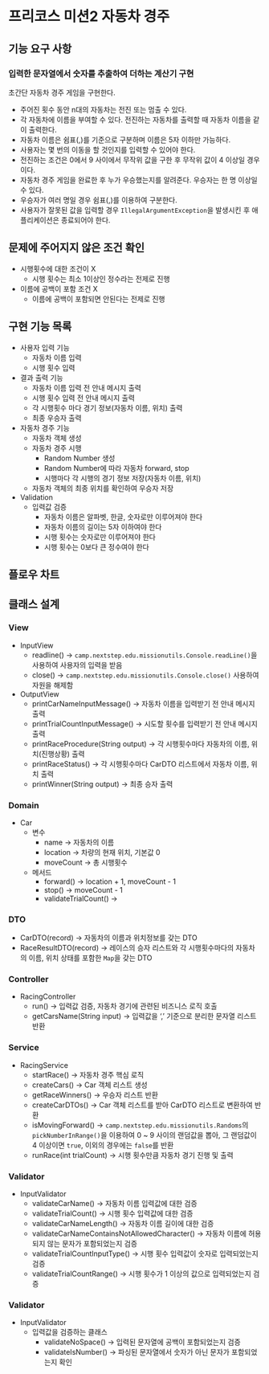 # 프리코스 미션2 자동차 경주

## 기능 요구 사항

### 입력한 문자열에서 숫자를 추출하여 더하는 계산기 구현

초간단 자동차 경주 게임을 구현한다.

- 주어진 횟수 동안 n대의 자동차는 전진 또는 멈출 수 있다.
- 각 자동차에 이름을 부여할 수 있다. 전진하는 자동차를 출력할 때 자동차 이름을 같이 출력한다.
- 자동차 이름은 쉼표(,)를 기준으로 구분하며 이름은 5자 이하만 가능하다.
- 사용자는 몇 번의 이동을 할 것인지를 입력할 수 있어야 한다.
- 전진하는 조건은 0에서 9 사이에서 무작위 값을 구한 후 무작위 값이 4 이상일 경우이다.
- 자동차 경주 게임을 완료한 후 누가 우승했는지를 알려준다. 우승자는 한 명 이상일 수 있다.
- 우승자가 여러 명일 경우 쉼표(,)를 이용하여 구분한다.
- 사용자가 잘못된 값을 입력할 경우 `IllegalArgumentException`을 발생시킨 후 애플리케이션은 종료되어야 한다.

## 문제에 주어지지 않은 조건 확인

- 시행횟수에 대한 조건이 X
    - 시행 횟수는 최소 1이상인 정수라는 전제로 진행
- 이름에 공백이 포함 조건 X
    - 이름에 공백이 포함되면 안된다는 전제로 진행

## 구현 기능 목록

- 사용자 입력 기능
    - 자동차 이름 입력
    - 시행 횟수 입력
- 결과 출력 기능
    - 자동차 이름 입력 전 안내 메시지 출력
    - 시행 횟수 입력 전 안내 메시지 출력
    - 각 시행횟수 마다 경기 정보(자동차 이름, 위치) 출력
    - 최종 우승자 출력
- 자동차 경주 기능
    - 자동차 객체 생성
    - 자동차 경주 시행
        - Random Number 생성
        - Random Number에 따라 자동차 forward, stop
        - 시행마다 각 시행의 경기 정보 저장(자동차 이름, 위치)
    - 자동차 객체의 최종 위치를 확인하여 우승자 저장
- Validation
    - 입력값 검증
        - 자동차 이름은 알파벳, 한글, 숫자로만 이루어져야 한다
        - 자동차 이름의 길이는 5자 이하여야 한다
        - 시행 횟수는 숫자로만 이루어져야 한다
        - 시행 횟수는 0보다 큰 정수여야 한다

## 플로우 차트

## 클래스 설계

### View

- InputView
    - readline() → `camp.nextstep.edu.missionutils.Console.readLine()`을 사용하여 사용자의 입력을 받음
    - close() → `camp.nextstep.edu.missionutils.Console.close()` 사용하여 자원을 해제함
- OutputView
    - printCarNameInputMessage() → 자동차 이름을 입력받기 전 안내 메시지 출력
    - printTrialCountInputMessage() → 시도할 횟수를 입력받기 전 안내 메시지 출력
    - printRaceProcedure(String output) → 각 시행횟수마다 자동차의 이름, 위치(진행상황) 출력
    - printRaceStatus() → 각 시행횟수마다 CarDTO 리스트에서 자동차 이름, 위치 출력
    - printWinner(String output) → 최종 승자 출력

### Domain

- Car
    - 변수
        - name → 자동차의 이름
        - location → 차량의 현재 위치, 기본값 0
        - moveCount → 총 시행횟수
    - 메서드
        - forward() → location + 1, moveCount - 1
        - stop() → moveCount - 1
        - validateTrialCount() →

### DTO

- CarDTO(record) → 자동차의 이름과 위치정보를 갖는 DTO
- RaceResultDTO(record) → 레이스의 승자 리스트와 각 시행횟수마다의 자동차의 이름, 위치 상태를 포함한 `Map`을 갖는 DTO

### Controller

- RacingController
    - run() → 입력값 검증, 자동차 경기에 관련된 비즈니스 로직 호출
    - getCarsName(String input) → 입력값을 ‘,’ 기준으로 분리한 문자열 리스트 반환

### Service

- RacingService
    - startRace() → 자동차 경주 핵심 로직
    - createCars() → Car 객체 리스트 생성
    - getRaceWinners() → 우승자 리스트 반환
    - createCarDTOs() → Car 객체 리스트를 받아 CarDTO 리스트로 변환하여 반환
    - isMovingForward() → `camp.nextstep.edu.missionutils.Randoms`의 `pickNumberInRange()`을 이용하여 0 ~ 9 사이의 랜덤값을 뽑아, 그
      랜덤값이
      4 이상이면 `true`, 이외의 경우에는 `false`를 반환
    - runRace(int trialCount) → 시행 횟수만큼 자동차 경기 진행 및 출력

### Validator

- InputValidator
    - validateCarName() → 자동차 이름 입력값에 대한 검증
    - validateTrialCount() → 시행 횟수 입력값에 대한 검증
    - validateCarNameLength() → 자동차 이름 길이에 대한 검증
    - validateCarNameContainsNotAllowedCharacter() → 자동차 이름에 허용되지 않는 문자가 포함되었는지 검증
    - validateTrialCountInputType() → 시행 횟수 입력값이 숫자로 입력되었는지 검증
    - validateTrialCountRange() → 시행 횟수가 1 이상의 값으로 입력되었는지 검증

### Validator

- InputValidator
    - 입력값을 검증하는 클래스
        - validateNoSpace() → 입력된 문자열에 공백이 포함되었는지 검증
        - validateIsNumber() → 파싱된 문자열에서 숫자가 아닌 문자가 포함되었는지 확인